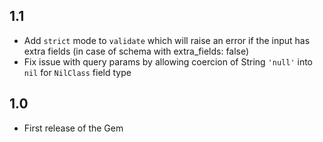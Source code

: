 ## 1.1

- Add `strict` mode to `validate` which will raise an error if the input has
extra fields (in case of schema with extra_fields: false)
- Fix issue with query params by allowing coercion of String `'null'` into `nil` for `NilClass` field type

## 1.0

- First release of the Gem